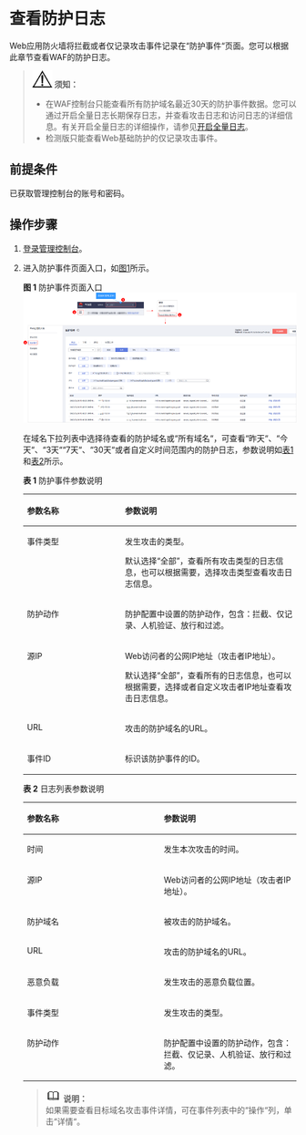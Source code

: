 # 查看防护日志<a name="waf_01_0156"></a>

Web应用防火墙将拦截或者仅记录攻击事件记录在“防护事件“页面。您可以根据此章节查看WAF的防护日志。

>![](public_sys-resources/icon-notice.gif) **须知：**   
>-   在WAF控制台只能查看所有防护域名最近30天的防护事件数据。您可以通过开启全量日志长期保存日志，并查看攻击日志和访问日志的详细信息。有关开启全量日志的详细操作，请参见[开启全量日志](zh-cn_topic_0228061142.md)。  
>-   检测版只能查看Web基础防护的仅记录攻击事件。  

## 前提条件<a name="section1337552712154"></a>

已获取管理控制台的账号和密码。

## 操作步骤<a name="section8956201516165"></a>

1.  [登录管理控制台](https://console.huaweicloud.com/?locale=zh-cn)。
2.  进入防护事件页面入口，如[图1](#fig182151235121911)所示。

    **图 1**  防护事件页面入口<a name="fig182151235121911"></a>  
    ![](figures/防护事件页面入口.png "防护事件页面入口")

    在域名下拉列表中选择待查看的防护域名或“所有域名“，可查看“昨天“、“今天“、“3天““7天“、“30天“或者自定义时间范围内的防护日志，参数说明如[表1](#table589017322213)和[表2](#table2689172282211)所示。

    **表 1**  防护事件参数说明

    <a name="table589017322213"></a>
    <table><thead align="left"><tr id="row18901337228"><th class="cellrowborder" valign="top" width="35.809999999999995%" id="mcps1.2.3.1.1"><p id="p389013382220"><a name="p389013382220"></a><a name="p389013382220"></a>参数名称</p>
    </th>
    <th class="cellrowborder" valign="top" width="64.19%" id="mcps1.2.3.1.2"><p id="p11890113122215"><a name="p11890113122215"></a><a name="p11890113122215"></a>参数说明</p>
    </th>
    </tr>
    </thead>
    <tbody><tr id="row48909332215"><td class="cellrowborder" valign="top" width="35.809999999999995%" headers="mcps1.2.3.1.1 "><p id="p689063172215"><a name="p689063172215"></a><a name="p689063172215"></a>事件类型</p>
    </td>
    <td class="cellrowborder" valign="top" width="64.19%" headers="mcps1.2.3.1.2 "><p id="p1189019322214"><a name="p1189019322214"></a><a name="p1189019322214"></a>发生攻击的类型。</p>
    <p id="p1189011322215"><a name="p1189011322215"></a><a name="p1189011322215"></a>默认选择<span class="parmvalue" id="parmvalue98904318225"><a name="parmvalue98904318225"></a><a name="parmvalue98904318225"></a>“全部”</span>，查看所有攻击类型的日志信息，也可以根据需要，选择攻击类型查看攻击日志信息。</p>
    </td>
    </tr>
    <tr id="row589013312221"><td class="cellrowborder" valign="top" width="35.809999999999995%" headers="mcps1.2.3.1.1 "><p id="p128908316227"><a name="p128908316227"></a><a name="p128908316227"></a>防护动作</p>
    </td>
    <td class="cellrowborder" valign="top" width="64.19%" headers="mcps1.2.3.1.2 "><p id="p389103192212"><a name="p389103192212"></a><a name="p389103192212"></a>防护配置中设置的防护动作，包含：拦截、仅记录、人机验证、放行和过滤。</p>
    </td>
    </tr>
    <tr id="row5891831223"><td class="cellrowborder" valign="top" width="35.809999999999995%" headers="mcps1.2.3.1.1 "><p id="p68915317224"><a name="p68915317224"></a><a name="p68915317224"></a>源IP</p>
    </td>
    <td class="cellrowborder" valign="top" width="64.19%" headers="mcps1.2.3.1.2 "><p id="p289118342216"><a name="p289118342216"></a><a name="p289118342216"></a>Web访问者的公网IP地址（攻击者IP地址）。</p>
    <p id="p108911339225"><a name="p108911339225"></a><a name="p108911339225"></a>默认选择<span class="parmvalue" id="parmvalue6891837229"><a name="parmvalue6891837229"></a><a name="parmvalue6891837229"></a>“全部”</span>，查看所有的日志信息，也可以根据需要，选择或者自定义攻击者IP地址查看攻击日志信息。</p>
    </td>
    </tr>
    <tr id="row189183132210"><td class="cellrowborder" valign="top" width="35.809999999999995%" headers="mcps1.2.3.1.1 "><p id="p168919312222"><a name="p168919312222"></a><a name="p168919312222"></a>URL</p>
    </td>
    <td class="cellrowborder" valign="top" width="64.19%" headers="mcps1.2.3.1.2 "><p id="p168915372219"><a name="p168915372219"></a><a name="p168915372219"></a>攻击的防护域名的URL。</p>
    </td>
    </tr>
    <tr id="row089116317226"><td class="cellrowborder" valign="top" width="35.809999999999995%" headers="mcps1.2.3.1.1 "><p id="p1989117319228"><a name="p1989117319228"></a><a name="p1989117319228"></a>事件ID</p>
    </td>
    <td class="cellrowborder" valign="top" width="64.19%" headers="mcps1.2.3.1.2 "><p id="p68915362210"><a name="p68915362210"></a><a name="p68915362210"></a>标识该防护事件的ID。</p>
    </td>
    </tr>
    </tbody>
    </table>

    **表 2**  日志列表参数说明

    <a name="table2689172282211"></a>
    <table><thead align="left"><tr id="row16689172212229"><th class="cellrowborder" valign="top" width="50%" id="mcps1.2.3.1.1"><p id="p5689152282212"><a name="p5689152282212"></a><a name="p5689152282212"></a>参数名称</p>
    </th>
    <th class="cellrowborder" valign="top" width="50%" id="mcps1.2.3.1.2"><p id="p19689152282217"><a name="p19689152282217"></a><a name="p19689152282217"></a>参数说明</p>
    </th>
    </tr>
    </thead>
    <tbody><tr id="row96891922152210"><td class="cellrowborder" valign="top" width="50%" headers="mcps1.2.3.1.1 "><p id="p19689102232218"><a name="p19689102232218"></a><a name="p19689102232218"></a>时间</p>
    </td>
    <td class="cellrowborder" valign="top" width="50%" headers="mcps1.2.3.1.2 "><p id="p96891922102220"><a name="p96891922102220"></a><a name="p96891922102220"></a>发生本次攻击的时间。</p>
    </td>
    </tr>
    <tr id="row1768952216223"><td class="cellrowborder" valign="top" width="50%" headers="mcps1.2.3.1.1 "><p id="p1689122132210"><a name="p1689122132210"></a><a name="p1689122132210"></a>源IP</p>
    </td>
    <td class="cellrowborder" valign="top" width="50%" headers="mcps1.2.3.1.2 "><p id="p2689202214228"><a name="p2689202214228"></a><a name="p2689202214228"></a>Web访问者的公网IP地址（攻击者IP地址）。</p>
    </td>
    </tr>
    <tr id="row1368915221224"><td class="cellrowborder" valign="top" width="50%" headers="mcps1.2.3.1.1 "><p id="p368914226222"><a name="p368914226222"></a><a name="p368914226222"></a>防护域名</p>
    </td>
    <td class="cellrowborder" valign="top" width="50%" headers="mcps1.2.3.1.2 "><p id="p1168972217226"><a name="p1168972217226"></a><a name="p1168972217226"></a>被攻击的防护域名。</p>
    </td>
    </tr>
    <tr id="row6689172242210"><td class="cellrowborder" valign="top" width="50%" headers="mcps1.2.3.1.1 "><p id="p1768962210226"><a name="p1768962210226"></a><a name="p1768962210226"></a>URL</p>
    </td>
    <td class="cellrowborder" valign="top" width="50%" headers="mcps1.2.3.1.2 "><p id="p1869092211221"><a name="p1869092211221"></a><a name="p1869092211221"></a>攻击的防护域名的URL。</p>
    </td>
    </tr>
    <tr id="row1769082222210"><td class="cellrowborder" valign="top" width="50%" headers="mcps1.2.3.1.1 "><p id="p196901422122212"><a name="p196901422122212"></a><a name="p196901422122212"></a>恶意负载</p>
    </td>
    <td class="cellrowborder" valign="top" width="50%" headers="mcps1.2.3.1.2 "><p id="p196901022132212"><a name="p196901022132212"></a><a name="p196901022132212"></a>发生攻击的恶意负载位置。</p>
    </td>
    </tr>
    <tr id="row13690022132215"><td class="cellrowborder" valign="top" width="50%" headers="mcps1.2.3.1.1 "><p id="p46901222162212"><a name="p46901222162212"></a><a name="p46901222162212"></a>事件类型</p>
    </td>
    <td class="cellrowborder" valign="top" width="50%" headers="mcps1.2.3.1.2 "><p id="p16690112212211"><a name="p16690112212211"></a><a name="p16690112212211"></a>发生攻击的类型。</p>
    </td>
    </tr>
    <tr id="row3690112213221"><td class="cellrowborder" valign="top" width="50%" headers="mcps1.2.3.1.1 "><p id="p13690132232212"><a name="p13690132232212"></a><a name="p13690132232212"></a>防护动作</p>
    </td>
    <td class="cellrowborder" valign="top" width="50%" headers="mcps1.2.3.1.2 "><p id="p14690322162215"><a name="p14690322162215"></a><a name="p14690322162215"></a>防护配置中设置的防护动作，包含：拦截、仅记录、人机验证、放行和过滤。</p>
    </td>
    </tr>
    </tbody>
    </table>

    >![](public_sys-resources/icon-note.gif) **说明：**   
    >如果需要查看目标域名攻击事件详情，可在事件列表中的“操作“列，单击“详情“。  


